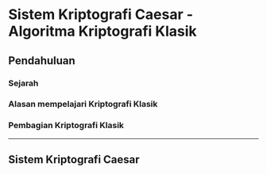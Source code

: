 # Sistem Kriptografi Caesar - Algoritma Kriptografi Klasik 

## Pendahuluan
### Sejarah

### Alasan mempelajari Kriptografi Klasik

### Pembagian Kriptografi Klasik

---

## Sistem Kriptografi Caesar


